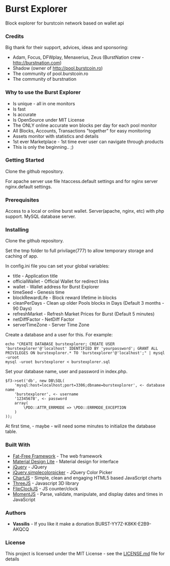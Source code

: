 # Burst Explorer

Block explorer for burstcoin network based on wallet api

### Credits

Big thank for their support, advices, ideas and sponsoring:

* Adam, Focus, DFWplay, Menaxerius, Zeus (BurstNation crew - http://burstnation.com)
* Shadow (owner of http://pool.burstcoin.ro)
* The community of pool.burstcoin.ro
* The community of burstnation

### Why to use the Burst Explorer

* Is unique - all in one monitors
* Is fast
* Is accurate
* Is OpenSource under MIT License
* The ONLY online accurate won blocks per day for each pool monitor
* All Blocks, Accounts, Transactions "together" for easy monitoring
* Assets monitor with statistics and details
* 1st ever Marketplace - 1st time ever user can navigate through products
* This is only the beginning.. ;) 

### Getting Started

Clone the github repository.

For apache server use file htaccess.default settings and for nginx server nginx.default settings.

### Prerequisites

Access to a local or online burst wallet.
Server(apache, nginx, etc) with php support.
MySQL database server.

### Installing

Clone the github repository.

Set the tmp folder to full privilage(777) to allow temporary storage and caching of app.

In config.ini file you can set your global variables:

* title - Application title
* officialWallet - Official Wallet for redirect links
* wallet - Wallet address for Burst Explorer
* timeSeed - Genesis time
* blockRewardLife - Block reward lifetime in blocks
* cleanPerDays - Clean up older Pools blocks in Days (Default 3 months - 90 Days)
* refreshMarket - Refresh Market Prices for Burst (Default 5 minutes)
* netDiffFactor - NetDiff Factor
* serverTimeZone - Server Time Zone

Create a database and a user for this. For example:

```
echo "CREATE DATABASE burstexplorer; CREATE USER 'burstexplorer'@'localhost' IDENTIFIED BY 'yourpassword'; GRANT ALL PRIVILEGES ON burstexplorer.* TO 'burstexplorer'@'localhost';" | mysql -uroot
mysql -uroot burstexplorer < burstexplorer.sql
```

Set your database name, user and password in index.php.

```
$f3->set('db', new DB\SQL(
    'mysql:host=localhost;port=3306;dbname=burstexplorer', <- database name
    'burstexplorer', <- username
	'12345678', <- password
	array( 
		\PDO::ATTR_ERRMODE => \PDO::ERRMODE_EXCEPTION 
	)
));
```

At first time, - maybe - will need some minutes to initialize the database table.

### Built With

* [Fat-Free Framework](https://fatfreeframework.com/) - The web framework 
* [Material Design Lite](https://getmdl.io/) - Material design for interface
* [jQuery](https://jquery.com/) - JQuery
* [jQuery.simplecolorpicker](https://github.com/tkrotoff/jquery-simplecolorpicker) - JQuery Color Picker
* [ChartJS](http://www.chartjs.org/) - Simple, clean and engaging HTML5 based JavaScript charts
* [ThreeJS](https://threejs.org/) - Javascript 3D library
* [FlipClockJS](http://flipclockjs.com/) - JS counter/clock
* [MomentJS](https://momentjs.com/) - Parse, validate, manipulate, and display dates and times in JavaScript

### Authors

* **Vassilis** - If you like it make a donation BURST-YY7Z-K8KK-E2B9-AKQCQ

### License

This project is licensed under the MIT License - see the [LICENSE.md](LICENSE.md) file for details

